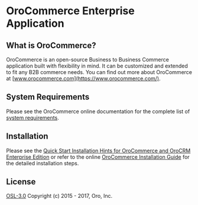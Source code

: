 OroCommerce Enterprise Application
==================================

What is OroCommerce?
--------------------

OroCommerce is an open-source Business to Business Commerce application built with flexibility in mind. It can be customized and extended to fit any B2B commerce needs.
You can find out more about OroCommerce at [www.orocommerce.com](https://www.orocommerce.com/).

System Requirements
-------------------

Please see the OroCommerce online documentation for the complete list of [system requirements](https://www.orocommerce.com/documentation/current/system-requirements).

Installation
------------

Please see the [Quick Start Installation Hints for OroCommerce and OroCRM Enterprise Edition](https://www.orocommerce.com/documentation/current/install-upgrade/installation-quick-start-dev/commerce-crm-ee) or refer to the online [OroCommerce Installation Guide](https://www.orocommerce.com/documentation/current/install-upgrade) for the detailed installation steps.

License
-------
 
[OSL-3.0](LICENSE) Copyright (c) 2015 - 2017, Oro, Inc.
